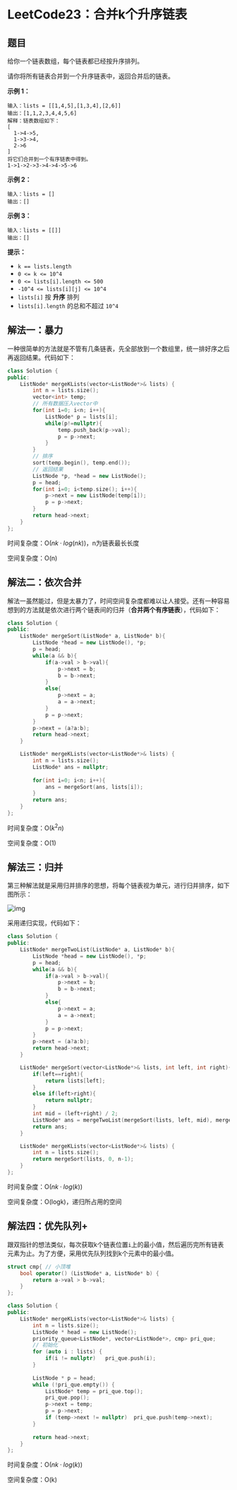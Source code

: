 # LeetCode23：合并k个升序链表

## 题目

给你一个链表数组，每个链表都已经按升序排列。

请你将所有链表合并到一个升序链表中，返回合并后的链表。

 

**示例 1：**

```
输入：lists = [[1,4,5],[1,3,4],[2,6]]
输出：[1,1,2,3,4,4,5,6]
解释：链表数组如下：
[
  1->4->5,
  1->3->4,
  2->6
]
将它们合并到一个有序链表中得到。
1->1->2->3->4->4->5->6
```

**示例 2：**

```
输入：lists = []
输出：[]
```

**示例 3：**

```
输入：lists = [[]]
输出：[]
```

 

**提示：**

- `k == lists.length`
- `0 <= k <= 10^4`
- `0 <= lists[i].length <= 500`
- `-10^4 <= lists[i][j] <= 10^4`
- `lists[i]` 按 **升序** 排列
- `lists[i].length` 的总和不超过 `10^4`

## 解法一：暴力

一种很简单的方法就是不管有几条链表，先全部放到一个数组里，统一排好序之后再返回结果。代码如下：

```c++
class Solution {
public:
    ListNode* mergeKLists(vector<ListNode*>& lists) {
        int n = lists.size();
        vector<int> temp;
        // 所有数据压入vector中
        for(int i=0; i<n; i++){
            ListNode* p = lists[i];
            while(p!=nullptr){
                temp.push_back(p->val);
                p = p->next;
            }
        }
        // 排序
        sort(temp.begin(), temp.end());
        // 返回结果
        ListNode *p, *head = new ListNode();
        p = head;
        for(int i=0; i<temp.size(); i++){
            p->next = new ListNode(temp[i]);
            p = p->next;
        }
        return head->next;
    }
};
```

时间复杂度：O($nk·log(nk)$)，n为链表最长长度

空间复杂度：O(n)

## 解法二：依次合并

解法一虽然能过，但是太暴力了，时间空间复杂度都难以让人接受。还有一种容易想到的方法就是依次进行两个链表间的归并（**合并两个有序链表**），代码如下：

```c++
class Solution {
public:
    ListNode* mergeSort(ListNode* a, ListNode* b){
        ListNode *head = new ListNode(), *p;
        p = head;
        while(a && b){
            if(a->val > b->val){
                p->next = b;
                b = b->next;
            }
            else{
                p->next = a;
                a = a->next;
            }
            p = p->next;
        }
        p->next = (a?a:b);
        return head->next;
    }

    ListNode* mergeKLists(vector<ListNode*>& lists) {
        int n = lists.size();
        ListNode* ans = nullptr;
        
        for(int i=0; i<n; i++){
            ans = mergeSort(ans, lists[i]);
        }
        return ans;
    }
};
```

时间复杂度：O($k^2n$)

空间复杂度：O(1)

## 解法三：归并

第三种解法就是采用归并排序的思想，将每个链表视为单元，进行归并排序，如下图所示：

![img](LeetCode23：合并k个升序链表+.assets/6f70a6649d2192cf32af68500915d84b476aa34ec899f98766c038fc9cc54662-image.png)

采用递归实现，代码如下：

```c++
class Solution {
public:
    ListNode* mergeTwoList(ListNode* a, ListNode* b){
        ListNode *head = new ListNode(), *p;
        p = head;
        while(a && b){
            if(a->val > b->val){
                p->next = b;
                b = b->next;
            }
            else{
                p->next = a;
                a = a->next;
            }
            p = p->next;
        }
        p->next = (a?a:b);
        return head->next;
    }

    ListNode* mergeSort(vector<ListNode*>& lists, int left, int right){
        if(left==right){
            return lists[left];
        }
        else if(left>right){
            return nullptr;
        }
        int mid = (left+right) / 2;
        ListNode* ans = mergeTwoList(mergeSort(lists, left, mid), mergeSort(lists, mid+1, right));
        return ans;
    }

    ListNode* mergeKLists(vector<ListNode*>& lists) {
        int n = lists.size();
        return mergeSort(lists, 0, n-1);
    }
};
```

时间复杂度：O($nk·log(k)$)

空间复杂度：O(logk)，递归所占用的空间

## 解法四：优先队列+

跟双指针的想法类似，每次获取k个链表位置`i`上的最小值，然后遍历完所有链表元素为止。为了方便，采用优先队列找到k个元素中的最小值。

```c++
struct cmp{ // 小顶堆
    bool operator() (ListNode* a, ListNode* b) {
        return a->val > b->val;
    }
};

class Solution {
public:
    ListNode* mergeKLists(vector<ListNode*>& lists) {
        int n = lists.size();
        ListNode * head = new ListNode();
        priority_queue<ListNode*, vector<ListNode*>, cmp> pri_que;
        // 初始化
        for (auto i : lists) {
            if(i != nullptr)   pri_que.push(i);
        }
        
        ListNode * p = head;
        while (!pri_que.empty()) {
            ListNode* temp = pri_que.top();
            pri_que.pop();
            p->next = temp;
            p = p->next;
            if (temp->next != nullptr)  pri_que.push(temp->next);
        }
        
        return head->next;
    }
};
```

时间复杂度：O($nk·log(k)$)

空间复杂度：O(k)
